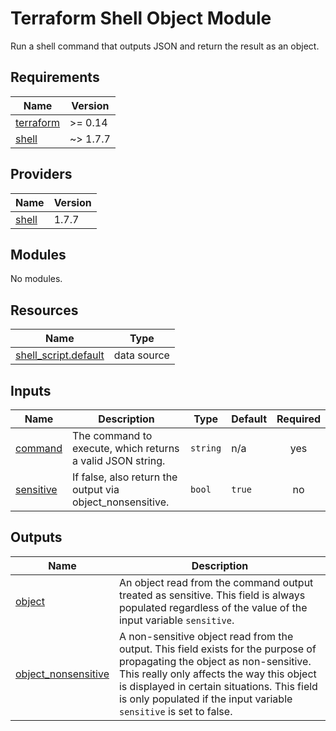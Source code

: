 # Terraform Shell Object Module

<!-- BEGIN_TF_DOCS -->
Run a shell command that outputs JSON and return the result as an object.

## Requirements

| Name | Version |
|------|---------|
| <a name="requirement_terraform"></a> [terraform](#requirement\_terraform) | >= 0.14 |
| <a name="requirement_shell"></a> [shell](#requirement\_shell) | ~> 1.7.7 |

## Providers

| Name | Version |
|------|---------|
| <a name="provider_shell"></a> [shell](#provider\_shell) | 1.7.7 |

## Modules

No modules.

## Resources

| Name | Type |
|------|------|
| [shell_script.default](https://registry.terraform.io/providers/scottwinkler/shell/latest/docs/data-sources/script) | data source |

## Inputs

| Name | Description | Type | Default | Required |
|------|-------------|------|---------|:--------:|
| <a name="input_command"></a> [command](#input\_command) | The command to execute, which returns a valid JSON string. | `string` | n/a | yes |
| <a name="input_sensitive"></a> [sensitive](#input\_sensitive) | If false, also return the output via object\_nonsensitive. | `bool` | `true` | no |

## Outputs

| Name | Description |
|------|-------------|
| <a name="output_object"></a> [object](#output\_object) | An object read from the command output treated as sensitive. This field is always populated regardless of the value of the input variable `sensitive`. |
| <a name="output_object_nonsensitive"></a> [object\_nonsensitive](#output\_object\_nonsensitive) | A non-sensitive object read from the output. This field exists for the purpose of propagating the object as non-sensitive. This really only affects the way this object is displayed in certain situations. This field is only populated if the input variable `sensitive` is set to false. |
<!-- END_TF_DOCS -->
